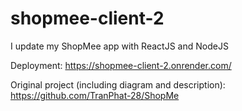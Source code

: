 # shopmee-client-2
 I update my ShopMee app with ReactJS and NodeJS

Deployment: https://shopmee-client-2.onrender.com/

Original project (including diagram and description): https://github.com/TranPhat-28/ShopMe
